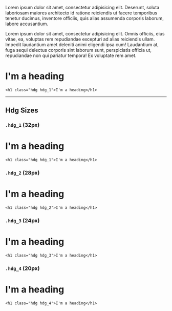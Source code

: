 Lorem ipsum dolor sit amet, consectetur adipisicing elit. Deserunt, soluta laboriosam maiores architecto id ratione reiciendis ut facere temporibus tenetur ducimus, inventore officiis, quis alias assumenda corporis laborum, labore accusantium.

Lorem ipsum dolor sit amet, consectetur adipisicing elit. Omnis officiis, eius vitae, ea, voluptas rem repudiandae excepturi ad alias reiciendis ullam. Impedit laudantium amet deleniti animi eligendi ipsa cum! Laudantium at, fuga sequi delectus corporis sint laborum sunt, perspiciatis officia ut, repudiandae non qui pariatur tempora! Ex voluptate rem amet.

<div class="sg-example">
    <h1 class="hdg hdg_1">I'm a heading</h1>
</div>

```markup
<h1 class="hdg hdg_1">I'm a heading</h1>
```

------------------------------------------------------------------

## Hdg Sizes

### `.hdg_1` (32px)

<div class="sg-example">
    <h1 class="hdg hdg_1">I'm a heading</h1>
</div>

```markup
<h1 class="hdg hdg_1">I'm a heading</h1>
```

### `.hdg_2` (28px)

<div class="sg-example">
    <h1 class="hdg hdg_2">I'm a heading</h1>
</div>

```markup
<h1 class="hdg hdg_2">I'm a heading</h1>
```

### `.hdg_3` (24px)

<div class="sg-example">
    <h1 class="hdg hdg_3">I'm a heading</h1>
</div>

```markup
<h1 class="hdg hdg_3">I'm a heading</h1>
```

### `.hdg_4` (20px)

<div class="sg-example">
    <h1 class="hdg hdg_4">I'm a heading</h1>
</div>

```markup
<h1 class="hdg hdg_4">I'm a heading</h1>
```